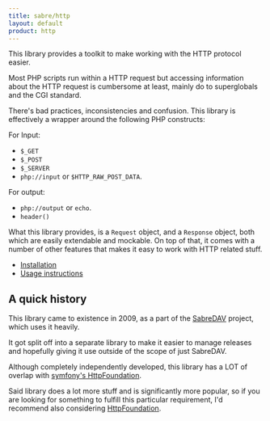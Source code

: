 ```yaml
---
title: sabre/http
layout: default
product: http
---
```


This library provides a toolkit to make working with the HTTP protocol easier.

Most PHP scripts run within a HTTP request but accessing information about the
HTTP request is cumbersome at least, mainly do to superglobals and the CGI
standard.

There's bad practices, inconsistencies and confusion. This library is
effectively a wrapper around the following PHP constructs:

For Input:

* `$_GET`
* `$_POST`
* `$_SERVER`
* `php://input` or `$HTTP_RAW_POST_DATA`.

For output:

* `php://output` or `echo`.
* `header()`

What this library provides, is a `Request` object, and a `Response` object,
both which are easily extendable and mockable. On top of that, it comes with
a number of other features that makes it easy to work with HTTP related stuff.

* [Installation](/http/install)
* [Usage instructions](/http/usage)

A quick history
---------------

This library came to existence in 2009, as a part of the [SabreDAV][2]
project, which uses it heavily.

It got split off into a separate library to make it easier to manage
releases and hopefully giving it use outside of the scope of just SabreDAV.

Although completely independently developed, this library has a LOT of
overlap with [symfony's HttpFoundation][3].

Said library does a lot more stuff and is significantly more popular,
so if you are looking for something to fulfill this particular requirement,
I'd recommend also considering [HttpFoundation][3].

[2]: http://code.google.com/p/sabredav
[3]: https://github.com/symfony/HttpFoundation
[4]: http://uk3.php.net/curl
